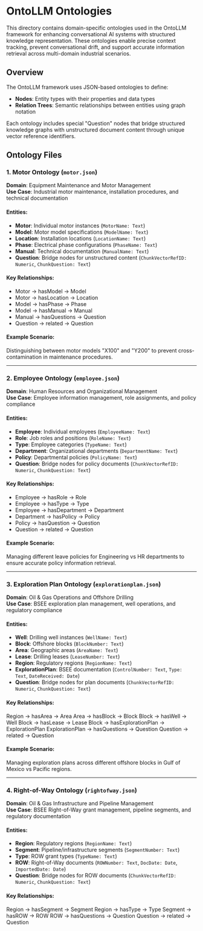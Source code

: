# OntoLLM Ontologies

This directory contains domain-specific ontologies used in the OntoLLM framework for enhancing conversational AI systems with structured knowledge representation. These ontologies enable precise context tracking, prevent conversational drift, and support accurate information retrieval across multi-domain industrial scenarios.

## Overview

The OntoLLM framework uses JSON-based ontologies to define:
- **Nodes**: Entity types with their properties and data types
- **Relation Trees**: Semantic relationships between entities using graph notation

Each ontology includes special "Question" nodes that bridge structured knowledge graphs with unstructured document content through unique vector reference identifiers.

## Ontology Files

### 1. Motor Ontology (`motor.json`)

**Domain**: Equipment Maintenance and Motor Management  
**Use Case**: Industrial motor maintenance, installation procedures, and technical documentation

#### Entities:
- **Motor**: Individual motor instances (`MotorName: Text`)
- **Model**: Motor model specifications (`ModelName: Text`)
- **Location**: Installation locations (`LocationName: Text`)
- **Phase**: Electrical phase configurations (`PhaseName: Text`)
- **Manual**: Technical documentation (`ManualName: Text`)
- **Question**: Bridge nodes for unstructured content (`ChunkVectorRefID: Numeric`, `ChunkQuestion: Text`)

#### Key Relationships:

- Motor → hasModel → Model 
- Motor → hasLocation → Location 
- Model → hasPhase → Phase 
- Model → hasManual → Manual 
- Manual → hasQuestions → Question 
- Question → related → Question


#### Example Scenario:
Distinguishing between motor models "X100" and "Y200" to prevent cross-contamination in maintenance procedures.

---

### 2. Employee Ontology (`employee.json`)

**Domain**: Human Resources and Organizational Management  
**Use Case**: Employee information management, role assignments, and policy compliance

#### Entities:
- **Employee**: Individual employees (`EmployeeName: Text`)
- **Role**: Job roles and positions (`RoleName: Text`)
- **Type**: Employee categories (`TypeName: Text`)
- **Department**: Organizational departments (`DepartmentName: Text`)
- **Policy**: Departmental policies (`PolicyName: Text`)
- **Question**: Bridge nodes for policy documents (`ChunkVectorRefID: Numeric`, `ChunkQuestion: Text`)

#### Key Relationships:

- Employee → hasRole → Role 
- Employee → hasType → Type 
- Employee → hasDepartment → Department 
- Department → hasPolicy → Policy 
- Policy → hasQuestion → Question 
- Question → related → Question


#### Example Scenario:
Managing different leave policies for Engineering vs HR departments to ensure accurate policy information retrieval.

---

### 3. Exploration Plan Ontology (`explorationplan.json`)

**Domain**: Oil & Gas Operations and Offshore Drilling  
**Use Case**: BSEE exploration plan management, well operations, and regulatory compliance

#### Entities:
- **Well**: Drilling well instances (`WellName: Text`)
- **Block**: Offshore blocks (`BlockNumber: Text`)
- **Area**: Geographic areas (`AreaName: Text`)
- **Lease**: Drilling leases (`LeaseNumber: Text`)
- **Region**: Regulatory regions (`RegionName: Text`)
- **ExplorationPlan**: BSEE documentation (`ControlNumber: Text`, `Type: Text`, `DateReceived: Date`)
- **Question**: Bridge nodes for plan documents (`ChunkVectorRefID: Numeric`, `ChunkQuestion: Text`)

#### Key Relationships:


Region → hasArea → Area 
Area → hasBlock → Block
Block → hasWell → Well 
Block → hasLease → Lease 
Block → hasExplorationPlan → ExplorationPlan 
ExplorationPlan → hasQuestions → Question 
Question → related → Question


#### Example Scenario:
Managing exploration plans across different offshore blocks in Gulf of Mexico vs Pacific regions.

---

### 4. Right-of-Way Ontology (`rightofway.json`)

**Domain**: Oil & Gas Infrastructure and Pipeline Management  
**Use Case**: BSEE Right-of-Way grant management, pipeline segments, and regulatory documentation

#### Entities:
- **Region**: Regulatory regions (`RegionName: Text`)
- **Segment**: Pipeline/infrastructure segments (`SegmentNumber: Text`)
- **Type**: ROW grant types (`TypeName: Text`)
- **ROW**: Right-of-Way documents (`ROWNumber: Text`, `DocDate: Date`, `ImportedDate: Date`)
- **Question**: Bridge nodes for ROW documents (`ChunkVectorRefID: Numeric`, `ChunkQuestion: Text`)

#### Key Relationships:

Region → hasSegment → Segment 
Region → hasType → Type 
Segment → hasROW → ROW 
ROW → hasQuestions → Question 
Question → related → Question


